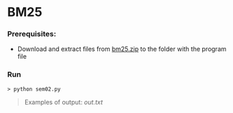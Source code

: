 # BM25

### Prerequisites:
* Download and extract files from [bm25.zip](https://drive.google.com/open?id=1w5lDpBNLyCQ9sjHsmqQ8zCOqJSEBGswR) to the folder with the program file

### Run

```
> python sem02.py
```

> Examples of output: *out.txt*
